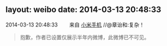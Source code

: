 layout: weibo
date: 2014-03-13 20:48:33
---
<meta name="referrer" content="no-referrer" />

2014-03-13 20:48:33  &nbsp;&nbsp;&nbsp;&nbsp;&nbsp;&nbsp; 来自 <a href="http://app.weibo.com/t/feed/22zMnn" rel="nofollow">小米手机</a>
//@章诒和:复杂！
>  抱歉，作者已设置仅展示半年内微博，此微博已不可见。 ​​​
